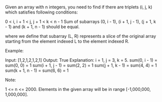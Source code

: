 
Given an array with n integers, you need to find if there are triplets  (i, j, k) which satisfies following conditions:

 0 < i, i + 1 < j, j + 1 < k < n - 1
 Sum of subarrays (0, i - 1), (i + 1, j - 1), (j + 1, k - 1) and (k + 1, n - 1) should be equal.

where we define that subarray (L, R) represents a slice of the original array starting from the element indexed L to the element indexed R.


Example:

Input: [1,2,1,2,1,2,1]
Output: True
Explanation:
i = 1, j = 3, k = 5.
sum(0, i - 1) = sum(0, 0) = 1
sum(i + 1, j - 1) = sum(2, 2) = 1
sum(j + 1, k - 1) = sum(4, 4) = 1
sum(k + 1, n - 1) = sum(6, 6) = 1



Note:

 1 <= n <= 2000.
 Elements in the given array will be in range [-1,000,000, 1,000,000].
